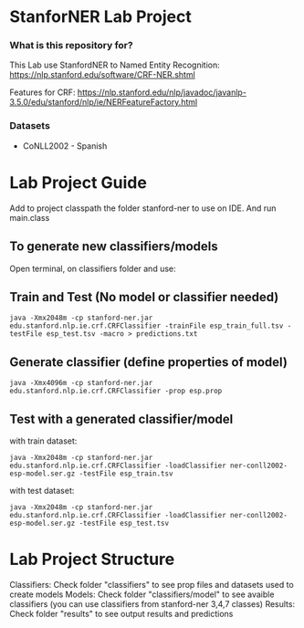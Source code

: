 # StanforNER Lab Project #

### What is this repository for? ###

This Lab use StanfordNER to Named Entity Recognition:
https://nlp.stanford.edu/software/CRF-NER.shtml

Features for CRF: 
https://nlp.stanford.edu/nlp/javadoc/javanlp-3.5.0/edu/stanford/nlp/ie/NERFeatureFactory.html

### Datasets ###

* CoNLL2002 - Spanish

# Lab Project Guide #

Add to project classpath the folder stanford-ner to use on IDE. And run main.class

## To generate new classifiers/models
Open terminal, on classifiers folder and use:

## Train and Test (No model or classifier needed)
```
java -Xmx2048m -cp stanford-ner.jar edu.stanford.nlp.ie.crf.CRFClassifier -trainFile esp_train_full.tsv -testFile esp_test.tsv -macro > predictions.txt
```

## Generate classifier (define properties of model)
```
java -Xmx4096m -cp stanford-ner.jar edu.stanford.nlp.ie.crf.CRFClassifier -prop esp.prop
```

## Test with a generated classifier/model
with train dataset:
```
java -Xmx2048m -cp stanford-ner.jar edu.stanford.nlp.ie.crf.CRFClassifier -loadClassifier ner-conll2002-esp-model.ser.gz -testFile esp_train.tsv
```
with test dataset:
```
java -Xmx2048m -cp stanford-ner.jar edu.stanford.nlp.ie.crf.CRFClassifier -loadClassifier ner-conll2002-esp-model.ser.gz -testFile esp_test.tsv
```

# Lab Project Structure #

Classifiers: Check folder "classifiers" to see prop files and datasets used to create models
Models: Check folder "classifiers/model" to see avaible classifiers (you can use classifiers from stanford-ner 3,4,7 classes)
Results: Check folder "results" to see output results and predictions
